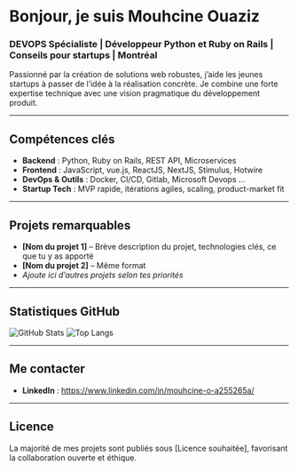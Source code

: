 # Bonjour, je suis Mouhcine Ouaziz

###  DEVOPS Spécialiste | Développeur Python et Ruby on Rails | Conseils pour startups | Montréal

Passionné par la création de solutions web robustes, j’aide les jeunes startups à passer de l’idée à la réalisation concrète. Je combine une forte expertise technique avec une vision pragmatique du développement produit.

---

##  Compétences clés
- **Backend** : Python, Ruby on Rails, REST API, Microservices
- **Frontend** : JavaScript, vue.js, ReactJS, NextJS, Stimulus, Hotwire
- **DevOps & Outils** : Docker, CI/CD, Gitlab, Microsoft Devops ...
- **Startup Tech** : MVP rapide, itérations agiles, scaling, product-market fit

---

##  Projets remarquables
- **[Nom du projet 1]** – Brève description du projet, technologies clés, ce que tu y as apporté
- **[Nom du projet 2]** – Même format
- *Ajoute ici d’autres projets selon tes priorités*

---

##  Statistiques GitHub
<!-- Ajoute ici des badges dynamiques comme GitHub Stats, Top Languages ou Streak -->
![GitHub Stats](https://github-readme-stats.vercel.app/api?username=ouaziz&show_icons=true&theme=dark)
![Top Langs](https://github-readme-stats.vercel.app/api/top-langs/?username=ouaziz&layout=compact&theme=dark)

---

##  Me contacter
- **LinkedIn** : https://www.linkedin.com/in/mouhcine-o-a255265a/

---

##  Licence
La majorité de mes projets sont publiés sous [Licence souhaitée], favorisant la collaboration ouverte et éthique.
